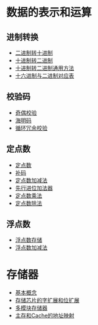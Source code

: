 # 数据的表示和运算

## 进制转换
- <a href="基础/进制转换/二进制转十进制.md">二进制转十进制</a>
- <a href="基础/进制转换/十进制转二进制.md">十进制转二进制</a>
- <a href="基础/进制转换/十进制转二进制通用方法.md">十进制转二进制通用方法</a>
- <a href="基础/进制转换/十六进制与二进制对应表.md">十六进制与二进制对应表</a>

## 校验码
- <a href="基础/校验码/奇偶校验.md">奇偶校验</a>
- <a href="基础/校验码/海明码.md">海明码</a>
- <a href="基础/校验码/循环冗余校验.md">循环冗余校验</a>

## 定点数
- <a href="基础/定点数/定点数.md">定点数</a>
- <a href="基础/定点数/补码.md">补码</a>
- <a href="基础/定点数/定点数加减法.md">定点数加减法</a>
- <a href="基础/定点数/先行进位加法器.md">先行进位加法器</a>
- <a href="基础/定点数/定点数乘法.md">定点数乘法</a>
- <a href="基础/定点数/定点数除法.md">定点数除法</a>

## 浮点数
- <a href="基础/浮点数/浮点数存储.md">浮点数存储</a>
- <a href="基础/浮点数/浮点数加减法.md">浮点数加减法</a>

# 存储器
- <a href="基础/存储器/基本概念.md">基本概念</a>
- <a href="基础/存储器/存储芯片的字扩展和位扩展.md">存储芯片的字扩展和位扩展</a>
- <a href="基础/存储器/多模块存储器.md">多模块存储器</a>
- <a href="基础/存储器/主存和Cache的地址映射.md">主存和Cache的地址映射</a>
